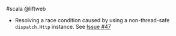 #scala @liftweb

* Resolving a race condition caused by using a non-thread-safe `dispatch.Http` instance.
See [Issue #47](https://github.com/ghostm/lift-omniauth/issues/47)



